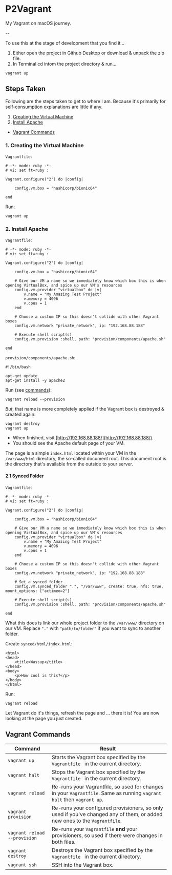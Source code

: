 # P2Vagrant

My Vagrant on macOS journey.

--

To use this at the stage of development that you find it...

1. Either open the project in Github Desktop or download & unpack the zip file.
2. In Terminal cd intom the project directory & run...

```
vagrant up
```

## Steps Taken

Following are the steps taken to get to where I am. Because it's primarily for self-consumption explanations are little if any.

1. [Creating the Virtual Machine](#step_1)
2. [Install Apache](#step_2)

* [Vagrant Commands](#commands)

### <a id="step_1"></a> 1. Creating the Virtual Machine

`Vagrantfile`:

```
# -*- mode: ruby -*-
# vi: set ft=ruby :

Vagrant.configure("2") do |config|

	config.vm.box = "hashicorp/bionic64"

end
```

Run:

```
vagrant up
```

### <a id="step_2"></a> 2. Install Apache

`Vagrantfile`:

```
# -*- mode: ruby -*-
# vi: set ft=ruby :

Vagrant.configure("2") do |config|

	config.vm.box = "hashicorp/bionic64"

	# Give our VM a name so we immediately know which box this is when opening VirtualBox, and spice up our VM's resources
	config.vm.provider "virtualbox" do |v|
		v.name = "My Amazing Test Project"
		v.memory = 4096
		v.cpus = 1
	end

	# Choose a custom IP so this doesn't collide with other Vagrant boxes
	config.vm.network "private_network", ip: "192.168.88.188"

	# Execute shell script(s)
	config.vm.provision :shell, path: "provision/components/apache.sh"

end
```

`provision/components/apache.sh`:

```
#!/bin/bash

apt-get update
apt-get install -y apache2
```

Run (see [commands](#commands)):

```
vagrant reload --provision
```

*But*, that name is more completely applied if the Vagrant box is destroyed & created again:

```
vagrant destroy
vagrant up
```

* When finished, visit [http://192.168.88.188/](http://192.168.88.188/).
* You should see the Apache default page of your VM.

The page is a simple `index.html` located within your VM in the `/var/www/html` directory, the so-called document root. This document root is the directory that's available from the outside to your server.

#### 2.1 Synced Folder

`Vagrantfile`:

```
# -*- mode: ruby -*-
# vi: set ft=ruby :

Vagrant.configure("2") do |config|

	config.vm.box = "hashicorp/bionic64"

	# Give our VM a name so we immediately know which box this is when opening VirtualBox, and spice up our VM's resources
	config.vm.provider "virtualbox" do |v|
		v.name = "My Amazing Test Project"
		v.memory = 4096
		v.cpus = 1
	end

	# Choose a custom IP so this doesn't collide with other Vagrant boxes
	config.vm.network "private_network", ip: "192.168.88.188"

	# Set a synced folder
	config.vm.synced_folder ".", "/var/www", create: true, nfs: true, mount_options: ["actimeo=2"]

	# Execute shell script(s)
	config.vm.provision :shell, path: "provision/components/apache.sh"

end
```

What this does is link our whole project folder to the `/var/www/` directory on our VM. Replace `"."` with `"path/to/folder"` if you want to sync to another folder.

Create `synced/html/index.html`:

```
<html>
<head>
	<title>Wassup</title>
</head>
<body>
	<p>How cool is this?</p>
</body>
</html>
```

Run:

```
vagrant reload
```

Let Vagrant do it's things, refresh the page and ... there it is! You are now looking at the page you just created.









## <a id="commands"></a> Vagrant Commands

Command | Result
------- | ------
`vagrant up` | Starts the Vagrant box specified by the `Vagrantfile ` in the current directory.
`vagrant halt` | Stops the Vagrant box specified by the `Vagrantfile ` in the current directory.
`vagrant reload` | Re-runs your Vagrantfile, so used for changes in your `Vagrantfile`. Same as running `vagrant halt` then `vagrant up`.
`vagrant provision` | Re-runs your configured provisioners, so only used if you've changed any of them, or added new ones to the `Vagrantfile`.
`vagrant reload --provision` | Re-runs your `Vagrantfile` **and** your provisioners, so used if there were changes in both files.
`vagrant destroy` | Destroys the Vagrant box specified by the `Vagrantfile ` in the current directory.
`vagrant ssh` | SSH into the Vagrant box.

```
```

